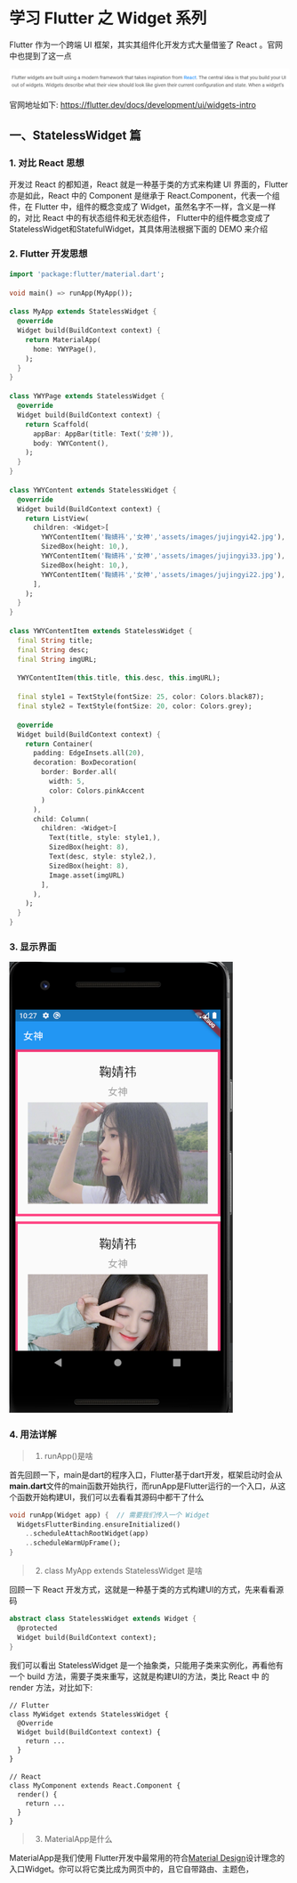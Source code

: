 # 学习 Flutter 之 Widget 系列

Flutter 作为一个跨端 UI 框架，其实其组件化开发方式大量借鉴了 React 。官网中也提到了这一点

![](./images/flutter-component.PNG)

官网地址如下: https://flutter.dev/docs/development/ui/widgets-intro



## 一、StatelessWidget 篇



### 1. 对比 React 思想

开发过 React 的都知道，React 就是一种基于类的方式来构建 UI 界面的，Flutter亦是如此，React 中的 Component 是继承于 React.Component，代表一个组件，在 Flutter 中，组件的概念变成了 Widget，虽然名字不一样，含义是一样的，对比 React 中的有状态组件和无状态组件， Flutter中的组件概念变成了 StatelessWidget和StatefulWidget，其具体用法根据下面的 DEMO 来介绍



### 2. Flutter 开发思想

```dart
import 'package:flutter/material.dart';

void main() => runApp(MyApp());

class MyApp extends StatelessWidget {
  @override
  Widget build(BuildContext context) {
    return MaterialApp(
      home: YWYPage(),
    );
  }
}

class YWYPage extends StatelessWidget {
  @override
  Widget build(BuildContext context) {
    return Scaffold(
      appBar: AppBar(title: Text('女神')),
      body: YWYContent(),
    );
  }
}

class YWYContent extends StatelessWidget {
  @override
  Widget build(BuildContext context) {
    return ListView(
      children: <Widget>[
        YWYContentItem('鞠婧祎','女神','assets/images/jujingyi42.jpg'),
        SizedBox(height: 10,),
        YWYContentItem('鞠婧祎','女神','assets/images/jujingyi33.jpg'),
        SizedBox(height: 10,),
        YWYContentItem('鞠婧祎','女神','assets/images/jujingyi22.jpg'),
      ],
    );
  }
}

class YWYContentItem extends StatelessWidget {
  final String title;
  final String desc;
  final String imgURL;

  YWYContentItem(this.title, this.desc, this.imgURL);

  final style1 = TextStyle(fontSize: 25, color: Colors.black87);
  final style2 = TextStyle(fontSize: 20, color: Colors.grey);

  @override
  Widget build(BuildContext context) {
    return Container(
      padding: EdgeInsets.all(20),
      decoration: BoxDecoration(
        border: Border.all(
          width: 5,
          color: Colors.pinkAccent
        )
      ),
      child: Column(
        children: <Widget>[
          Text(title, style: style1,),
          SizedBox(height: 8),
          Text(desc, style: style2,),
          SizedBox(height: 8),
          Image.asset(imgURL)
        ],
      ),
    );
  }
}
```



### 3. 显示界面

![](./images/jjy.PNG)





### 4. 用法详解

> 1. runApp()是啥

首先回顾一下，main是dart的程序入口，Flutter基于dart开发，框架启动时会从**main.dart**文件的main函数开始执行，而runApp是Flutter运行的一个入口，从这个函数开始构建UI，我们可以去看看其源码中都干了什么

```dart
void runApp(Widget app) {  // 需要我们传入一个 Widget
  WidgetsFlutterBinding.ensureInitialized()
    ..scheduleAttachRootWidget(app)
    ..scheduleWarmUpFrame();
}
```

> 2. class MyApp extends StatelessWidget 是啥

回顾一下 React 开发方式，这就是一种基于类的方式构建UI的方式，先来看看源码

```dart
abstract class StatelessWidget extends Widget {
  @protected
  Widget build(BuildContext context);
}
```

我们可以看出 StatelessWidget 是一个抽象类，只能用子类来实例化，再看他有一个 build 方法，需要子类来重写，这就是构建UI的方法，类比 React 中 的 render 方法，对比如下:

```t
// Flutter
class MyWidget extends StatelessWidget {
  @Override
  Widget build(BuildContext context) {
    return ...
  }
}

// React
class MyComponent extends React.Component {
  render() {
    return ...
  }
}
```

> 3. MaterialApp是什么

MaterialApp是我们使用 Flutter开发中最常用的符合[Material Design](https://link.zhihu.com/?target=https%3A//material.io/)设计理念的入口Widget。你可以将它类比成为网页中的<html></html>，且它自带路由、主题色，<title>等功能。他有一个 home 的可选命名参数就是我们常用传入 Widget用作Page的

> 4. Scaffold是什么

就是构建页面的脚手架，可以设置 appBar，body，floatingActionButton， drawer等常用功能

> 5. ListView是什么

ListView是一个可滚动列表的 Widget，用于列表的构建，是一个多子组件，传入的参数是children，不是child，源码如下:

```dart
class ListView extends BoxScrollView
abstract class BoxScrollView extends ScrollView
abstract class ScrollView extends StatelessWidget
abstract class StatelessWidget extends Widget
    
@immutable
abstract class Widget extends DiagnosticableTree
```

> 6. StatelessWidget中的属性必须是final修饰的吗

是的，因为StatelessWidget继承自Widget，Widget有一个装饰器@immutable表明是不可变的，所以要用final，结论就是定义到Widget中的数据要使用 final 来修饰

> 7. TextStyle是什么

TextStyle是用来修饰文字样式的，我们可以把他们抽离出来用变量保存，同时注意，组件化开发的话，还可以吧Widget抽离到一个方法中返回或者抽离到另一个class中来单独构建，用于最终页面的组合

> 8. Container是啥

Container是一个容器 Widget，可以用来包装一些 Widget，同时可以设置一些样式，比如padding（也有一个Padding的Widget可以实现），decoration等等

> 9. Container中的padding属性

padding属性的类型是EdgeInsetsGeometry，但他是一个抽象类，不能实现，需要用到子类，他有一个子类是EdgeInsets，有一个all方法可以设置padding,当然也有其他的，可以去源码中看

```dart
const EdgeInsets.all(double value)
    : left = value,
      top = value,
      right = value,
      bottom = value;

const EdgeInsets.only({
    this.left = 0.0,
    this.top = 0.0,
    this.right = 0.0,
    this.bottom = 0.0,
  });
```

> 10. Container中的decoration属性

首先他的类型是Decoration，也是一个抽象类，我们要用他的子类BoxDecoration，可以用子类来设置一些样式

```dart
const BoxDecoration({
    this.color,
    this.image,
    this.border,  // BoxBorder类型（抽象类）,子类为Border，可以用这个子类来构建border，例如：Border.all()
    this.borderRadius,
    this.boxShadow,
    this.gradient,
    this.backgroundBlendMode,
    this.shape = BoxShape.rectangle,
  })
    
factory Border.all({
  Color color = const Color(0xFF000000),
  double width = 1.0,
  BorderStyle style = BorderStyle.solid,
})
```

> 11. Column是什么

Column是一个列Widget，是一个多子组件，参数是children

```dart
class Column extends Flex
class Flex extends MultiChildRenderObjectWidget  // 多子
```

> 12. SizedBox是什么

用来设置间隔的 Widget，在网页开发中我们可以用margin，但是 Flutter中没有margin这个东西，我们可以用这个 Widget来实现，可以设置垂直方向的，用height属性，或水平方向的，用width属性





## 二、StatefulWidget 篇

```dart
import 'package:flutter/material.dart';

main() => runApp(MyApp());

class MyApp extends StatelessWidget {
  @override
  Widget build(BuildContext context) {
    return MaterialApp(
      home: HYHomePage(),
    );
  }
}

class HYHomePage extends StatelessWidget {
  @override
  Widget build(BuildContext context) {
    return Scaffold(
      appBar: AppBar(
        title: Text("商品列表"),
      ),
      body: HYHomeContent("你好啊,李银河"),
    );
  }
}


// Widget是不加_: 暴露给别人使用
class HYHomeContent extends StatefulWidget {
  final String message;

  HYHomeContent(this.message);

  @override
  State<StatefulWidget> createState() {
    return _HYHomeContentState();
  }
}

/**
 * 为什么Flutter在设计的时候StatefulWidget的build方法放在State中
 *  1.build出来的Widget是需要依赖State中的变量(状态/数据)
 *  2.在Flutter的运行过程中:
 *    Widget是不断的销毁和创建的
 *    当我们自己的状态发生改变时, 并不希望重新状态一个新的State
 */
// State是加_: 状态这个类只是给Widget使用
class _HYHomeContentState extends State<HYHomeContent> {
  int _counter = 0;

  @override
  Widget build(BuildContext context) {
    return Center(
      child: Column(
        mainAxisAlignment: MainAxisAlignment.center,
        children: <Widget>[
          _getButtons(),
          Text("当前计数:$_counter", style: TextStyle(fontSize: 25),),
          Text("传递的信息:${widget.message}")
        ],
      ),
    );
  }

  Widget _getButtons() {
    return Row(
      mainAxisAlignment: MainAxisAlignment.center,
      children: <Widget>[
        RaisedButton(
          child: Text("+", style: TextStyle(fontSize: 20, color: Colors.white),),
          color: Colors.pink,
          onPressed: () {
            setState(() {
              _counter++;
            });
          },
        ),
        RaisedButton(
            child: Text("-", style: TextStyle(fontSize: 20, color: Colors.white),),
            color: Colors.purple,
            onPressed: () {
              setState(() {
                _counter--;
              });
            }
        ),
      ],
    );
  }
}
```

![](./images/count.PNG)



用法详解

> 1. 为什么 StatefulWidget 要用 2 个类来构建

由于 StatefulWidget 也是继承自 Widget 其属性不能改，所以要用一个 State 类来管理状态, State中的属性可以不是final修饰的

> 2. 如何在 State 类中拿到 StatefulWidget 中的属性

通过this.widget.xxx,当然了，dart中this可以省略，不过注意，使用字符串模板时要带上{},不能省略

> 3. Column和Row中的mainAxisAlignment是啥

就是flex布局中的主轴和交叉轴

> 4. RaisedButton是什么

就是一种按钮，可以设置样式，同时注意有一个必传参数onPressed，是一个函数

> 5. setState是什么

想一下React中的setState，就是通知框架在状态改变时更新界面的意思



## 三、生命周期

![](./images/flutter-lifecycle.jpg)

难点解释:

dirty state: 将它标记为dirty会等待下一次的重绘检查，强制调用build方法来构建我们的Widget；setState就是将值改为dirty们用于下一次build

clean state: 它表示当前build出来的Widget，下一次重绘检查时不需要重新build；一次build完成后其值就由dirty改为clean